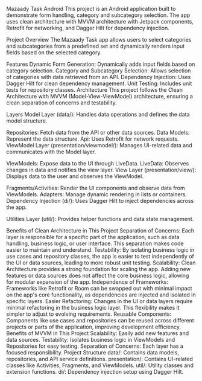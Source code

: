 Mazaady Task Android
This project is an Android application built to demonstrate form handling, category and subcategory selection. The app uses clean architecture with MVVM architecture with Jetpack components, Retrofit for networking, and Dagger Hilt for dependency injection.

Project Overview
The Mazaady Task app allows users to select categories and subcategories from a predefined set and dynamically renders input fields based on the selected category.

Features
Dynamic Form Generation: Dynamically adds input fields based on category selection.
Category and Subcategory Selection: Allows selection of categories with data retrieved from an API.
Dependency Injection: Uses Dagger Hilt for clean dependency management.
Unit Testing: Includes unit tests for repository classes.
Architecture
This project follows the Clean Architecture with MVVM (Model-View-ViewModel) architecture, ensuring a clean separation of concerns and testability.

Layers
Model Layer (data/): Handles data operations and defines the data model structure.

Repositories: Fetch data from the API or other data sources.
Data Models: Represent the data structure.
Api: Uses Retrofit for network requests.
ViewModel Layer (presentation/viewmodel/): Manages UI-related data and communicates with the Model layer.

ViewModels: Expose data to the UI through LiveData.
LiveData: Observes changes in data and notifies the view layer.
View Layer (presentation/view/): Displays data to the user and observes the ViewModel.

Fragments/Activities: Render the UI components and observe data from ViewModels.
Adapters: Manage dynamic rendering in lists or containers.
Dependency Injection (di/): Uses Dagger Hilt to inject dependencies across the app.

Utilities Layer (util/): Provides helper functions and data state management.

Benefits of Clean Architecture in This Project
Separation of Concerns: Each layer is responsible for a specific part of the application, such as data handling, business logic, or user interface. This separation makes code easier to maintain and understand.
Testability: By isolating business logic in use cases and repository classes, the app is easier to test independently of the UI or data sources, leading to more robust unit testing.
Scalability: Clean Architecture provides a strong foundation for scaling the app. Adding new features or data sources does not affect the core business logic, allowing for modular expansion of the app.
Independence of Frameworks: Frameworks like Retrofit or Room can be swapped out with minimal impact on the app's core functionality, as dependencies are injected and isolated in specific layers.
Easier Refactoring: Changes in the UI or data layers require minimal refactoring in the business logic layer. This flexibility makes it simpler to adjust to evolving requirements.
Reusable Components: Components like use cases and repositories can be reused across different projects or parts of the application, improving development efficiency.
Benefits of MVVM in This Project
Scalability: Easily add new features and data sources.
Testability: Isolates business logic in ViewModels and Repositories for easy testing.
Separation of Concerns: Each layer has a focused responsibility.
Project Structure
data/: Contains data models, repositories, and API service definitions.
presentation/: Contains UI-related classes like Activities, Fragments, and ViewModels.
util/: Utility classes and extension functions.
di/: Dependency injection setup using Dagger Hilt.
